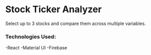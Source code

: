 # Stock Ticker Analyzer
Select up to 3 stocks and compare them across multiple variables.

### Technologies Used:
-React
-Material UI
-Firebase
